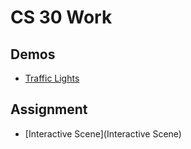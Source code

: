 # CS 30 Work

## Demos
- [Traffic Lights](traffic-lights)

## Assignment
- [Interactive Scene](Interactive Scene)